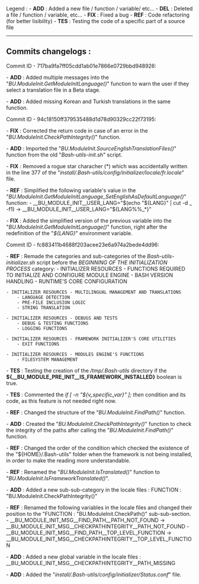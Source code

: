 Legend :
    - **ADD** : Added a new file / function / variable/ etc...
    - **DEL** : Deleted a file / function / variable, etc...
    - **FIX** : Fixed a bug
    - **REF** : Code refactoring (for better lisibility)
    - **TES** : Testing the code of a specific part of a source file

---------------------------------------------------------
Commits changelogs :
--------------------


Commit ID - 717ba9fa7ff05cdd1ab01e7866e0729bbd948926:

\- **ADD** : Added multiple messages into the "_BU.ModuleInit.GetModuleInitLanguage()_" function to warn the user if they select a translation file in a Beta stage.

\- **ADD** : Added missing Korean and Turkish translations in the same function.


Commit ID - 94c18150ff379535488d1d78d90329cc22f73195:

\- **FIX** : Corrected the return code in case of an error in the "_BU.ModuleInit.CheckPathIntegrity()_" function.

\- **ADD** : Imported the "_BU.ModuleInit.SourceEnglishTranslationFiles()_" function from the old "_Bash-utils-init.sh_" script.

\- **FIX** : Removed a rogue star characher (*) which was accidentally written in the line 377 of the "_install/.Bash-utils/config/initializer/locale/fr.locale_" file.

\- **REF** : Simplified the following variable's value in the "_BU.ModuleInit.GetModuleInitLanguage_SetEnglishAsDefaultLanguage()_" function:
    -  __BU_MODULE_INIT__USER_LANG="$(echo "${LANG}" | cut -d _ -f1)    -> __BU_MODULE_INIT__USER_LANG="${LANG%%_*}"

\- **FIX** : Added the simplified version of the previous variable into the "_BU.ModuleInit.GetModuleInitLanguage()_" function, right after the redefinition of the "_${LANG}_" environment variable.


Commit ID - fc883411b4688f203acee23e6a974a2bede4dd96:

\- **REF** : Remade the categories and sub-categories of the _Bash-utils-initializer.sh_ script before the _BEGINNING OF THE INITIALIZATION PROCESS_ category:
    - INITIALIZER RESOURCES - FUNCTIONS REQUIRED TO INITIALIZE AND CONFIGURE MODULE ENGINE
        - BASH VERSION HANDLING
        - RUNTIME'S CORE CONFIGURATION

    - INITIALIZER RESOURCES - MULTILINGUAL MANAGEMENT AND TRANSLATIONS
        - LANGUAGE DETECTION
        - PRE-FILE INCLUSION LOGIC
        - STRING TRANSLATION

    - INITIALIZER RESOURCES - DEBUGS AND TESTS
        - DEBUG & TESTING FUNCTIONS
        - LOGGING FUNCTIONS

    - INITIALIZER RESOURCES - FRAMEWORK INITIALIZER'S CORE UTILITIES
        - EXIT FUNCTIONS

    - INITIALIZER RESOURCES - MODULES ENGINE'S FUNCTIONS
        - FILESYSTEM MANAGEMENT

\- **TES** : Testing the creation of the _/tmp/.Bash-utils_ directory if the **${__BU_MODULE_PRE_INIT__IS_FRAMEWORK_INSTALLED}** boolean is true.

\- **TES** : Commented the _if [ -n "${v_specific_var}" ]; then_ condition and its code, as this feature is not needed right now.

\- **REF** : Changed the structure of the "*BU.ModuleInit.FindPath()*" function.

\- **ADD** : Created the "*BU.ModuleInit.CheckPathIntegrity()*" function to check the integrity of the paths after calling the "*BU.ModuleInit.FindPath()*" function.

\- **REF** : Changed the order of the condition which checked the existence of the "${HOME}/.Bash-utils" folder when the framework is not being installed, in order to make the reading more understandable.

\- **REF** : Renamed the "*BU.ModuleInit.IsTranslated()*" function to "*BU.ModuleInit.IsFrameworkTranslated()*".

\- **ADD** : Added a new sub-sub-category in the locale files : FUNCTION : "BU.ModuleInit.CheckPathIntegrity()"

\- **REF** : Renamed the following variables in the locale files and changed their position to the "FUNCTION : "BU.ModuleInit.CheckPath()" sub-sub-section.
    - __BU_MODULE_INIT_MSG__FIND_PATH__PATH_NOT_FOUND       -> __BU_MODULE_INIT_MSG__CHECKPATHINTEGRITY__PATH_NOT_FOUND
    - __BU_MODULE_INIT_MSG__FIND_PATH__TOP_LEVEL_FUNCTION   -> __BU_MODULE_INIT_MSG__CHECKPATHINTEGRITY__TOP_LEVEL_FUNCTION

\- **ADD** : Added a new global variable in the locale files : __BU_MODULE_INIT_MSG__CHECKPATHINTEGRITY__PATH_MISSING

\- **ADD** : Added the "_install/.Bash-utils/config/initializer/Status.conf_" file.






